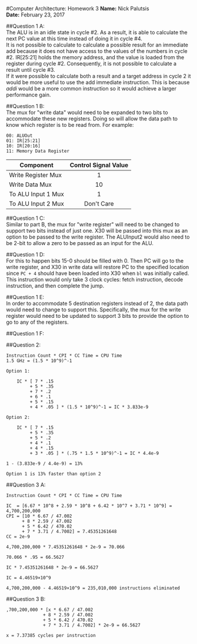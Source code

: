 #Computer Architecture: Homework 3
**Name:** Nick Palutsis  
**Date:** February 23, 2017

##Question 1 A:  
The ALU is in an idle state in cycle #2. As a result, it is able to calculate the next PC value at this time instead of doing it in cycle #4.  
It is not possible to calculate to calculate a possible result for an immediate add because it does not have access to the values of the numbers in cycle #2. IR[25:21] holds the memory address, and the value is loaded from the register during cycle #2. Consequently, it is not possible to calculate a result until cycle #3.  
If it were possible to calculate both a result and a target address in cycle 2 it would be more useful to use the add immediate instruction. This is because *addi* would be a more common instruction so it would achieve a larger performance gain.  

##Question 1 B:  
The mux for "write data" would need to be expanded to two bits to accommodate these new registers. Doing so will allow the data path to know which register is to be read from. For example:
```
00: ALUOut
01: IR[25:21]
10: IR[20:16]
11: Memory Data Register
```
| Component          | Control Signal Value |
|--------------------|:--------------------:|
| Write Register Mux |           1          |
| Write Data Mux     |          10          |
| To ALU Input 1 Mux |           1          |
| To ALU Input 2 Mux |      Don't Care      |

##Question 1 C:  
Similar to part B, the mux for "write register" will need to be changed to support two bits instead of just one. X30 will be passed into this mux as an option to be passed to the write register. The ALUInput2 would also need to be 2-bit to allow a zero to be passed as an input for the ALU.  

##Question 1 D:  
For this to happen bits 15-0 should be filled with 0. Then PC will go to the write register, and X30 in write data will restore PC to the specified location since `PC + 4` should have been loaded into X30 when `bl` was initially called. This instruction would only take 3 clock cycles: fetch instruction, decode instruction, and then complete the jump.

##Question 1 E:  
In order to accommodate 5 destination registers instead of 2, the data path would need to change to support this. Specifically, the mux for the write register would need to be updated to support 3 bits to provide the option to go to any of the registers.

##Question 1 F:  

##Question 2:  
```
Instruction Count * CPI * CC Time = CPU Time
1.5 GHz = (1.5 * 10^9)^-1

Option 1:

	IC * [ 7 * .15
	     + 5 * .35
	     + 7 * .2
	     + 6 * .1
	     + 5 * .15
	     + 4 * .05 ] * (1.5 * 10^9)^-1 = IC * 3.833e-9

Option 2:

	IC * [ 7 * .15
	     + 5 * .35
	     + 5 * .2
	     + 4 * .1
	     + 4 * .15
	     + 3 * .05 ] * (.75 * 1.5 * 10^9)^-1 = IC * 4.4e-9

1 - (3.833e-9 / 4.4e-9) = 13%

Option 1 is 13% faster than option 2
```

##Question 3 A: 
```
Instruction Count * CPI * CC Time = CPU Time

IC  = [6.67 * 10^8 + 2.59 * 10^8 + 6.42 * 10^7 + 3.71 * 10^9] = 4,700,200,000
CPI = [10 * 6.67 / 47.002
      + 8 * 2.59 / 47.002
      + 5 * 6.42 / 470.02
      + 7 * 3.71 / 4.7002] = 7.45351261648
CC = 2e-9

4,700,200,000 * 7.45351261648 * 2e-9 = 70.066

70.066 * .95 = 66.5627

IC * 7.45351261648 * 2e-9 = 66.5627

IC = 4.46519×10^9

4,700,200,000 - 4.46519×10^9 = 235,010,000 instructions eliminated
```

##Question 3 B:  
```
,700,200,000 * [x * 6.67 / 47.002
		      + 8 * 2.59 / 47.002
		      + 5 * 6.42 / 470.02
		      + 7 * 3.71 / 4.7002] * 2e-9 = 66.5627

x = 7.37385 cycles per instruction
```























